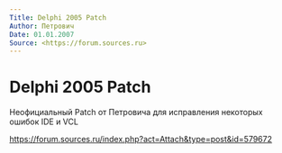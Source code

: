 ```yaml
---
Title: Delphi 2005 Patch
Author: Петрович
Date: 01.01.2007
Source: <https://forum.sources.ru>
---
```



Delphi 2005 Patch
=================

Неофициальный Patch от Петровича для исправления некоторых ошибок IDE и
VCL

<https://forum.sources.ru/index.php?act=Attach&type=post&id=579672>

